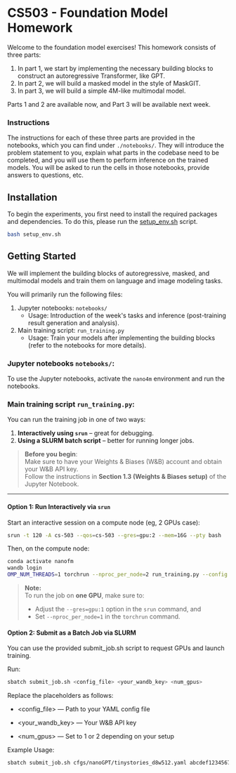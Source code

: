 # CS503 - Foundation Model Homework  

Welcome to the foundation model exercises! This homework consists of three parts:  

1) In part 1, we start by implementing the necessary building blocks to construct an autoregressive Transformer, like GPT.
2) In part 2, we will build a masked model in the style of MaskGIT.  
3) In part 3, we will build a simple 4M-like multimodal model.

Parts 1 and 2 are available now, and Part 3 will be available next week.

### Instructions

The instructions for each of these three parts are provided in the notebooks, which you can find under `./notebooks/`. They will introduce the problem statement to you, explain what parts in the codebase need to be completed, and you will use them to perform inference on the trained models. You will be asked to run the cells in those notebooks, provide answers to questions, etc. 

## **Installation**  
To begin the experiments, you first need to install the required packages and dependencies. To do this, please run the [setup_env.sh](setup_env.sh) script.

```bash
bash setup_env.sh
```

## Getting Started

We will implement the building blocks of autoregressive, masked, and multimodal models and train them on language and image modeling tasks.

You will primarily run the following files:
1. Jupyter notebooks: `notebooks/` 
   - Usage: Introduction of the week's tasks and inference (post-training result generation and analysis).
2. Main training script: `run_training.py` 
   - Usage: Train your models after implementing the building blocks (refer to the notebooks for more details).

### Jupyter notebooks `notebooks/`:
To use the Jupyter notebooks, activate the `nano4m` environment and run the notebooks. 
### Main training script `run_training.py`:

You can run the training job in one of two ways:

1. **Interactively using `srun`** – great for debugging.
2. **Using a SLURM batch script** – better for running longer jobs.

> **Before you begin**:  
> Make sure to have your Weights & Biases (W&B) account and obtain your W&B API key.  
> Follow the instructions in **Section 1.3 (Weights & Biases setup)** of the Jupyter Notebook.

---

#### Option 1: Run Interactively via `srun`

Start an interactive session on a compute node (eg, 2 GPUs case):

```bash
srun -t 120 -A cs-503 --qos=cs-503 --gres=gpu:2 --mem=16G --pty bash
```
Then, on the compute node:

```bash
conda activate nanofm
wandb login
OMP_NUM_THREADS=1 torchrun --nproc_per_node=2 run_training.py --config cfgs/nanoGPT/tinystories_d8w512.yaml
```
> **Note:**  
> To run the job on **one GPU**, make sure to:
> - Adjust the `--gres=gpu:1` option in the `srun` command, and  
> - Set `--nproc_per_node=1` in the `torchrun` command.

#### Option 2: Submit as a Batch Job via SLURM
You can use the provided submit_job.sh script to request GPUs and launch training.

Run:
```bash
sbatch submit_job.sh <config_file> <your_wandb_key> <num_gpus>
```
Replace the placeholders as follows:

- <config_file> — Path to your YAML config file

- <your_wandb_key> — Your W&B API key

- <num_gpus> — Set to 1 or 2 depending on your setup

Example Usage:
```bash
sbatch submit_job.sh cfgs/nanoGPT/tinystories_d8w512.yaml abcdef1234567890 2
```
